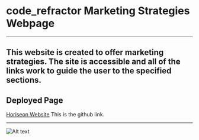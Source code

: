 # code_refractor Marketing Strategies Webpage
---
This website is created to offer marketing strategies.  The site is accessible and all of the links work to guide the user to the specified sections. 
---

## Deployed Page

[Horiseon Website](https://usethehill.github.io/code_refractor/)
This is the github link.

---

![Alt text](assets/images/screengrab_website.png)
